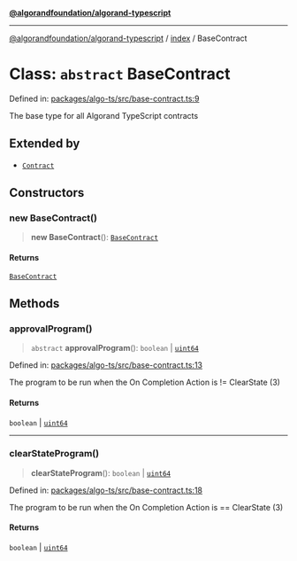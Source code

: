 [**@algorandfoundation/algorand-typescript**](../../README.md)

***

[@algorandfoundation/algorand-typescript](../../README.md) / [index](../README.md) / BaseContract

# Class: `abstract` BaseContract

Defined in: [packages/algo-ts/src/base-contract.ts:9](https://github.com/algorandfoundation/puya-ts/blob/main/packages/algo-ts/src/base-contract.ts#L9)

The base type for all Algorand TypeScript contracts

## Extended by

- [`Contract`](../../arc4/classes/Contract.md)

## Constructors

### new BaseContract()

> **new BaseContract**(): [`BaseContract`](BaseContract.md)

#### Returns

[`BaseContract`](BaseContract.md)

## Methods

### approvalProgram()

> `abstract` **approvalProgram**(): `boolean` \| [`uint64`](../type-aliases/uint64.md)

Defined in: [packages/algo-ts/src/base-contract.ts:13](https://github.com/algorandfoundation/puya-ts/blob/main/packages/algo-ts/src/base-contract.ts#L13)

The program to be run when the On Completion Action is != ClearState (3)

#### Returns

`boolean` \| [`uint64`](../type-aliases/uint64.md)

***

### clearStateProgram()

> **clearStateProgram**(): `boolean` \| [`uint64`](../type-aliases/uint64.md)

Defined in: [packages/algo-ts/src/base-contract.ts:18](https://github.com/algorandfoundation/puya-ts/blob/main/packages/algo-ts/src/base-contract.ts#L18)

The program to be run when the On Completion Action is == ClearState (3)

#### Returns

`boolean` \| [`uint64`](../type-aliases/uint64.md)
